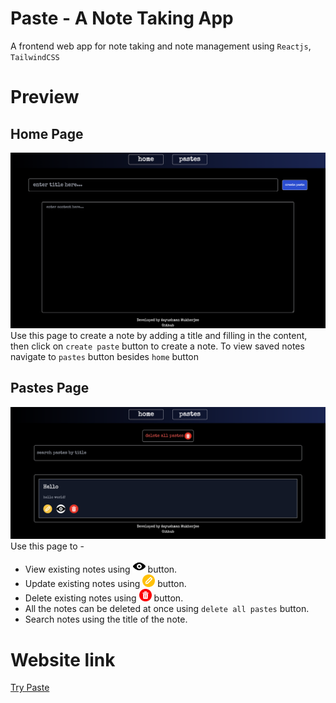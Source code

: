 # **Paste - A Note Taking App**
A frontend web app for note taking and note management using `Reactjs`, `TailwindCSS`

# **Preview**
## Home Page
![Home Page](./demo-assets/1.png)
Use this page to create a note by adding a title and filling in the content, then click on `create paste` button to create a note. To view saved notes navigate to `pastes` button besides `home` button

## Pastes Page
![Pastes Page](./demo-assets/2.png)
Use this page to - 
- View existing notes using <img src='./src/assets/view.png' width='20px' height='20px'/> button.
- Update existing notes using <img src='./src/assets/edit.png' width='20px' height='20px'/> button.
- Delete existing notes using <img src='./src/assets/delete.png' width='20px' height='20px'/> button.
- All the notes can be deleted at once using `delete all pastes` button.
- Search notes using the title of the note.
# **Website link**
[Try Paste](https://paste-henna.vercel.app)
